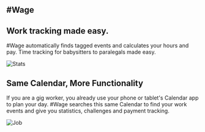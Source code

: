 ## #Wage

## Work tracking made easy.
#Wage automatically finds tagged events and calculates your hours and pay. Time tracking for babysitters to paralegals made easy.

![Stats](/assets/images/stats.png)

## Same Calendar, More Functionality
If you are a gig worker, you already use your phone or tablet's Calendar app to plan your day. #Wage searches this same Calendar to find your work events and give you statistics, challenges and payment tracking.

![Job](/assets/images/job.png)
